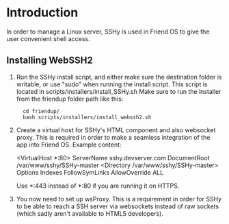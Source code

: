Introduction
============

In order to manage a Linux server, SSHy is used in Friend OS to give the user
convenient shell access.

Installing WebSSH2
------------------

1) Run the SSHy install script, and either make sure the destination folder is
   writable, or use "sudo" when running the install script. This script is
   located in scripts/installers/install_SSHy.sh
   Make sure to run the installer from the friendup folder path like this:
    
   ```
     cd friendup/
     bash scripts/installers/install_webssh2.sh
   ```

2) Create a virtual host for SSHy's HTML component and also websocket proxy. 
   This is required in order to make a seamless integration of the app into 
   Friend OS. Example content:
   
   <VirtualHost *:80>
		ServerName sshy.devserver.com
		DocumentRoot /var/www/sshy/SSHy-master
		<Directory /var/www/sshy/SSHy-master>
		    Options Indexes FollowSymLinks
		    AllowOverride ALL
		</Directory>
	</VirtualHost>

	Use *:443 instead of *:80 if you are running it on HTTPS.
	
3) You now need to set up wsProxy. This is a requirement in order for SSHy to be
   able to reach a SSH server via websockets instead of raw sockets (which sadly
   aren't available to HTML5 developers).



